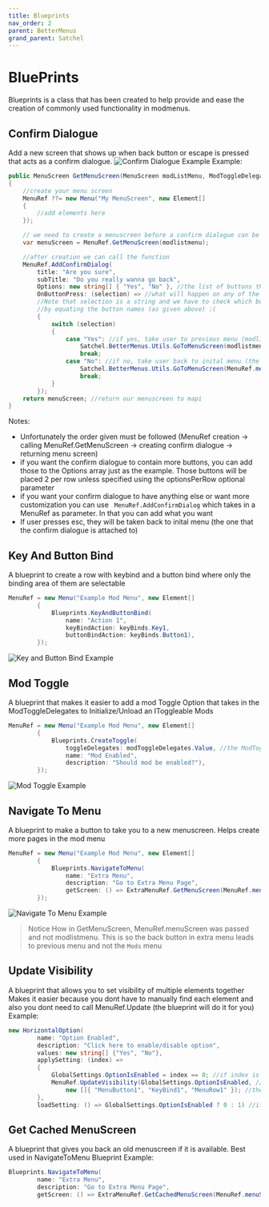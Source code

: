```yaml
---
title: Blueprints
nav_order: 2
parent: BetterMenus
grand_parent: Satchel
---
```

# BluePrints
Blueprints is a class that has been created to help provide and ease the creation of commonly used functionality in modmenus.

## Confirm Dialogue
Add a new screen that shows up when back button or escape is pressed that acts as a confirm dialogue.
![Confirm Dialogue Example](/ModdingDocs/Images/BetterMenusConfirmDialogue.jpg)
Example:
```cs
public MenuScreen GetMenuScreen(MenuScreen modListMenu, ModToggleDelegates? toggleDelegates)
{
    //create your menu screen
    MenuRef ??= new Menu("My MenuScreen", new Element[]
    {
        //add elements here
    });

    // we need to create a menuscreen before a confirm dialogue can be attached
    var menuScreen = MenuRef.GetMenuScreen(modlistmenu);

    //after creation we can call the function
    MenuRef.AddConfirmDialog(
        title: "Are you sure",
        subTitle: "Do you really wanna go back",
        Options: new string[] { "Yes", "No" }, //the list of buttons that will be shown
        OnButtonPress: (selection) => //what will happen on any of the button press. 
        //Note that selection is a string and we have to check which button is pressed
        //by equating the button names (as given above) :(
        {
            switch (selection)
            {
                case "Yes": //if yes, take user to previous menu (modlist menu in this case)
                    Satchel.BetterMenus.Utils.GoToMenuScreen(modlistmenu);
                    break;
                case "No": //if no, take user back to inital menu (the one that this is attached to)
                    Satchel.BetterMenus.Utils.GoToMenuScreen(MenuRef.menuScreen);
                    break;
            }
        });
    return menuScreen; //return our menuscreen to mapi
}
```

Notes:
- Unfortunately the order given must be followed (MenuRef creation -> calling MenuRef.GetMenuScreen -> creating confirm dialogue -> returning menu screen)
- if you want the confirm dialogue to contain more buttons, you can add those to the Options array just as the example. Those buttons will be placed 2 per row unless specified using the optionsPerRow optional parameter
- if you want your confirm dialogue to have anything else or want more customization you can use ` MenuRef.AddConfirmDialog` which takes in a MenuRef as parameter. In that you can add what you want
- If user presses esc, they will be taken back to inital menu (the one that the confirm dialogue is attached to)


## Key And Button Bind
A blueprint to create a row with keybind and a button bind where only the binding area of them are selectable
```cs
MenuRef = new Menu("Example Mod Menu", new Element[]
        {
            Blueprints.KeyAndButtonBind(
                name: "Action 1",
                keyBindAction: keyBinds.Key1, 
                buttonBindAction: keyBinds.Button1),
        });
```
![Key and Button Bind Example](/ModdingDocs/Images/BetterMenusKeyAndButtonBind.jpg)
## Mod Toggle
A blueprint that makes it easier to add a mod Toggle Option that takes in the ModToggleDelegates to Initialize/Unload an IToggleable Mods
```cs
MenuRef = new Menu("Example Mod Menu", new Element[]
        {
            Blueprints.CreateToggle(
                toggleDelegates: modToggleDelegates.Value, //the ModToggleDelegates provided by MAPI 
                name: "Mod Enabled",  
                description: "Should mod be enabled?"),
        });
```
![Mod Toggle Example](/ModdingDocs/Images/BetterMenusModToggle.jpg)
## Navigate To Menu
A blueprint to make a button to take you to a new menuscreen. Helps create more pages in the mod menu
```cs
MenuRef = new Menu("Example Mod Menu", new Element[]
        {
            Blueprints.NavigateToMenu(
                name: "Extra Menu", 
                description: "Go to Extra Menu Page", 
                getScreen: () => ExtraMenuRef.GetMenuScreen(MenuRef.menuScreen)) //this is a Func<MenuScreen> you have to return the "Next Page" MenuScreen here
        });
```
![Navigate To Menu Example](/ModdingDocs/Images/BetterMenusNavigateToMenu.jpg)
> Notice How in GetMenuScreen, MenuRef.menuScreen was passed and not modlistmenu. This is so the back button in extra menu leads to previous menu and not the `Mods` menu  
## Update Visibility
A blueprint that allows you to set visibility of multiple elements together
Makes it easier because you dont have to manually find each element and also you dont need to call MenuRef.Update (the blueprint will do it for you)
Example:
```cs
new HorizontalOption(
        name: "Option Enabled",
        description: "Click here to enable/disable option",
        values: new string[] {"Yes", "No"},
        applySetting: (index) =>
        {
            GlobalSettings.OptionIsEnabled = index == 0; //if index is equal to 0, yes was selected
            MenuRef.UpdateVisibility(GlobalSettings.OptionIsEnabled, //the value isVisible should be set to
                new []{ "MenuButton1", "KeyBind1", "MenuRow1" }); //these are a string array of element ids whose visibility needs to be updated
        },
        loadSetting: () => GlobalSettings.OptionIsEnabled ? 0 : 1) //if OptionIsEnabled is true, return 0 (yes) else return 1 (no)
```
## Get Cached MenuScreen
A blueprint that gives you back an old menuscreen if it is available. Best used in NavigateToMenu Blueprint
Example:
```cs
Blueprints.NavigateToMenu(
        name: "Extra Menu", 
        description: "Go to Extra Menu Page", 
        getScreen: () => ExtraMenuRef.GetCachedMenuScreen(MenuRef.menuScreen)),
```